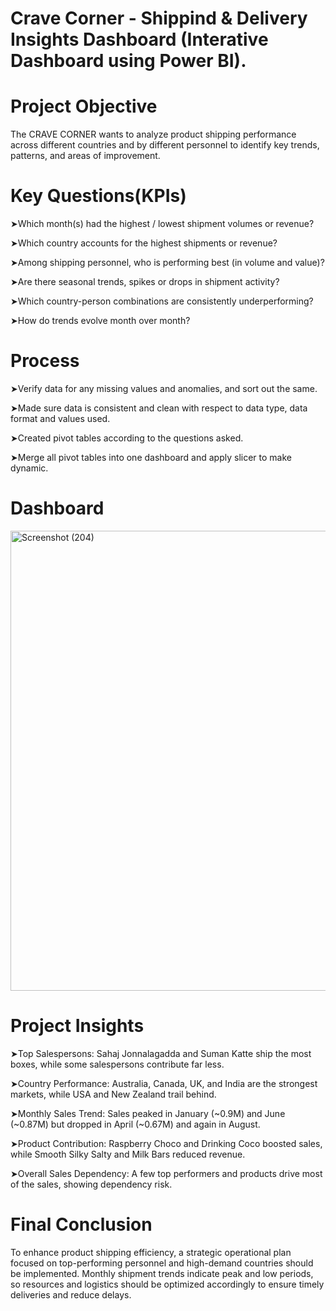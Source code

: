 # Crave Corner - Shippind & Delivery Insights Dashboard (Interative Dashboard using Power BI).
# Project Objective
The CRAVE CORNER wants to analyze product shipping performance across different countries and by different personnel to identify key trends, patterns, and areas of improvement.
# Key Questions(KPIs)
➤Which month(s) had the highest / lowest shipment volumes or revenue?

➤Which country accounts for the highest shipments or revenue?

➤Among shipping personnel, who is performing best (in volume and value)?

➤Are there seasonal trends, spikes or drops in shipment activity?

➤Which country-person combinations are consistently underperforming?

➤How do trends evolve month over month?
# Process
➤Verify data for any missing values and anomalies, and sort out the same.

➤Made sure data is consistent and clean with respect to data type, data format and values used.

➤Created pivot tables according to the questions asked.

➤Merge all pivot tables into one dashboard and apply slicer to make dynamic.
# Dashboard
<img width="1305" height="736" alt="Screenshot (204)" src="https://github.com/user-attachments/assets/f8139def-9e51-4d39-9d74-20a83690af39" />

# Project Insights
➤Top Salespersons: Sahaj Jonnalagadda and Suman Katte ship the most boxes, while some salespersons contribute far less.

➤Country Performance: Australia, Canada, UK, and India are the strongest markets, while USA and New Zealand trail behind.

➤Monthly Sales Trend: Sales peaked in January (~0.9M) and June (~0.87M) but dropped in April (~0.67M) and again in August.

➤Product Contribution: Raspberry Choco and Drinking Coco boosted sales, while Smooth Silky Salty and Milk Bars reduced revenue.

➤Overall Sales Dependency: A few top performers and products drive most of the sales, showing dependency risk.
# Final Conclusion
To enhance product shipping efficiency, a strategic operational plan focused on top-performing personnel and high-demand countries should be implemented. Monthly shipment trends indicate peak and low periods, so resources and logistics should be optimized accordingly to ensure timely deliveries and reduce delays.

